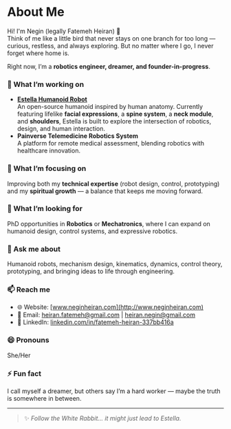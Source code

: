 # About Me

Hi! I'm Negin (legally Fatemeh Heiran) 🌿  
Think of me like a little bird that never stays on one branch for too long — curious, restless, and always exploring. But no matter where I go, I never forget where home is.  

Right now, I’m a **robotics engineer, dreamer, and founder-in-progress**.  

### 🔭 What I’m working on
- **[Estella Humanoid Robot](https://github.com/EstellaHumanoids/Humanoid-Robot)**  
  An open-source humanoid inspired by human anatomy. Currently featuring lifelike **facial expressions**, a **spine system**, a **neck module**, and **shoulders**, Estella is built to explore the intersection of robotics, design, and human interaction.  
- **Painverse Telemedicine Robotics System**  
  A platform for remote medical assessment, blending robotics with healthcare innovation.  

### 🌱 What I’m focusing on
Improving both my **technical expertise** (robot design, control, prototyping) and my **spiritual growth** — a balance that keeps me moving forward.  

### 👯 What I’m looking for
PhD opportunities in **Robotics** or **Mechatronics**, where I can expand on humanoid design, control systems, and expressive robotics.  

### 💬 Ask me about
Humanoid robots, mechanism design, kinematics, dynamics, control theory, prototyping, and bringing ideas to life through engineering.  

### 📫 Reach me
- 🌐 Website: [www.neginheiran.com](http://www.neginheiran.com)  
- 📧 Email: heiran.fatemeh@gmail.com | heiran.negin@gmail.com  
- 💼 LinkedIn: [linkedin.com/in/fatemeh-heiran-337bb416a](https://www.linkedin.com/in/fatemeh-heiran-337bb416a/)  

### 😄 Pronouns
She/Her  

### ⚡ Fun fact
I call myself a dreamer, but others say I’m a hard worker — maybe the truth is somewhere in between.  

---

> ✨ *Follow the White Rabbit... it might just lead to Estella.*  
